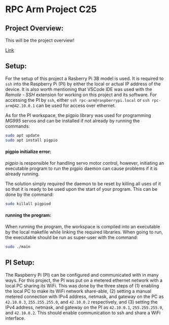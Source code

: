 # RPC Arm Project C25

## Project Overview: 
This will be the project overview!

<a href="https://www.youtube.com">Link</a>

## Setup:
For the setup of this project a Rasberry Pi 3B model is used. It is required to `ssh` into the Raspberry Pi (PI) by either the local or actual IP address of the device. It is also worth mentioning that VSCode IDE was used with the *Remote - SSH* extension for working on this project and its software. For accessing the PI by `ssh`, either `ssh rpc-arm@raspberrypi.local` or `ssh rpc-arm@42.10.0.1` can be used for access over ethernet. 

As for the PI workspace, the pigpio library was used for programming *MG995* servos and can be installed if not already by running the commands:

```bash
sudo apt update
sudo apt install pigpio
```

#### pigpio initialize error:
*pigpio* is responsible for handling servo motor control, however, initiating an executable program to run the pigpio daemon can cause problems if it is already running.

The solution simply required the daemon to be reset by killing all uses of it so that it is ready to be used upon the start of your program. This can be done by the command: 

```bash
sudo killall pigpiod
```

#### running the program:
When running the program, the workspace is compiled into an executable by the local makefile while linking the required libraries. When going to run, the executable should be run as super-user with the command: 

```bash
sudo ./main
```

## PI Setup:
The Raspberry Pi (PI) can be configured and communicated with in many ways. For this project, the PI was put on a metered ethernet network with a local PC sharing its WiFi. This was done by the three steps of (1) enabling the local PC to make its WiFi network share-able, (2) setting a manual metered connection with IPv4 address, netmask, and gateway on the PC as `42.10.0.3`, `255.255.255.0`, and `42.10.0.2` respectively, and (3) setting the IPv4 address, netmask, and gateway on the PI as `42.10.0.1`, `255.255.255.0`, and `42.10.0.2`. This should enable communication to ssh and share a WiFi interface. 
